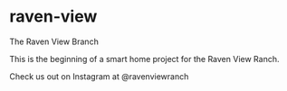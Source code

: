 # raven-view
The Raven View Branch


This is the beginning of a smart home project for the Raven View Ranch.

Check us out on Instagram at @ravenviewranch
